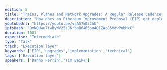 ```yaml
---
edition: 5
title: "Trains, Planes and Network Upgrades: A Regular Release Cadence"
description: "How does an Ethereum Improvement Proposal (EIP) get deployed onto the Ethereum mainnet?  At times it feels like an ‘80s buddy comedy, but as part of the Ethereum 1.x initiative, the process should become as predictable as a clock. In this talk, we will propose a regularly scheduled process modeled after Linux distributions and the Java platform that Ethereum could use for its future network upgrades. Frequent and regular network upgrades will remove the time pressure to submit and review EIPs, provide predictability to applications building on Ethereum and reduce the burden on core developers to begin implementing improvements that are not ready. Once a network upgrade leaves the station, another one will be coming right around the corner!"
youtubeUrl: "https://youtu.be/vsA57h052hU"
ipfsHash: "QmNQUwu7twByWV25sJKrbaB6465ou4Q1ZWc85VdwPnbMxC"
duration: 1001
expertise: "Intermediate"
type: "Talk"
track: "Execution layer"
keywords: ['EIP','upgrades','implementation','technical']
tags: ['Execution layer']
speakers: ['Danno Ferrin','Tim Beiko']
---
```

